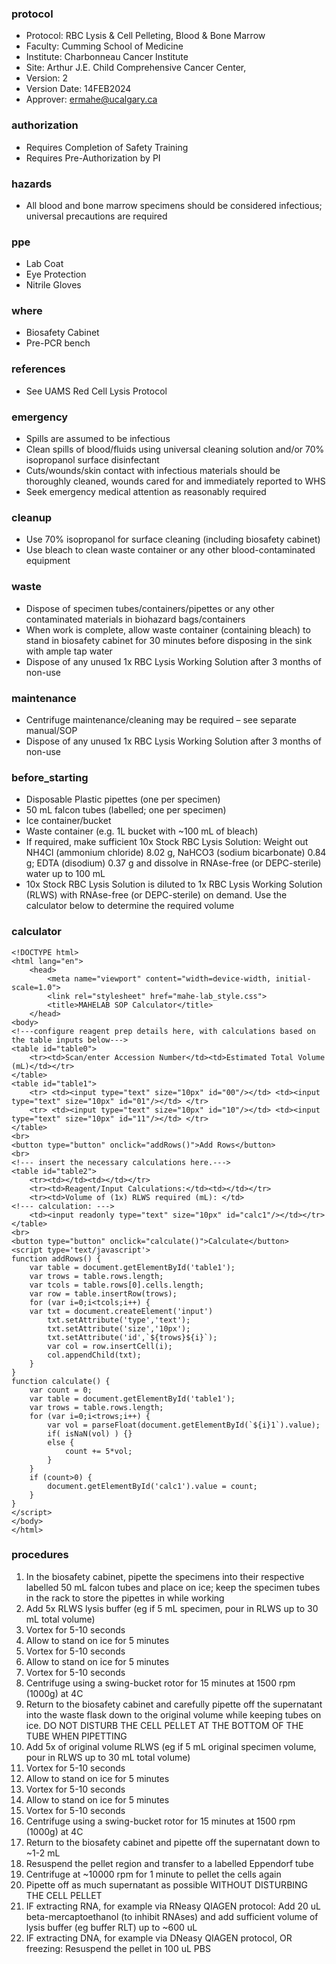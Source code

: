 
### protocol
- Protocol: RBC Lysis & Cell Pelleting, Blood & Bone Marrow
- Faculty: Cumming School of Medicine
- Institute: Charbonneau Cancer Institute
- Site: Arthur J.E. Child Comprehensive Cancer Center, 
- Version: 2
- Version Date: 14FEB2024
- Approver: ermahe@ucalgary.ca

### authorization
- Requires Completion of Safety Training
- Requires Pre-Authorization by PI

### hazards
- All blood and bone marrow specimens should be considered infectious; universal precautions are required

### ppe
- Lab Coat
- Eye Protection
- Nitrile Gloves

### where
- Biosafety Cabinet
- Pre-PCR bench

### references
- See UAMS Red Cell Lysis Protocol

### emergency
- Spills are assumed to be infectious
- Clean spills of blood/fluids using universal cleaning solution and/or 70% isopropanol surface disinfectant
- Cuts/wounds/skin contact with infectious materials should be thoroughly cleaned, wounds cared for and immediately reported to WHS
- Seek emergency medical attention as reasonably required

### cleanup
- Use 70% isopropanol for surface cleaning (including biosafety cabinet)
- Use bleach to clean waste container or any other blood-contaminated equipment

### waste
- Dispose of specimen tubes/containers/pipettes or any other contaminated materials in biohazard bags/containers
- When work is complete, allow waste container (containing bleach) to stand in biosafety cabinet for 30 minutes before disposing in the sink with ample tap water 
- Dispose of any unused 1x RBC Lysis Working Solution after 3 months of non-use

### maintenance
- Centrifuge maintenance/cleaning may be required – see separate manual/SOP
- Dispose of any unused 1x RBC Lysis Working Solution after 3 months of non-use

### before_starting
- Disposable Plastic pipettes (one per specimen)
- 50 mL falcon tubes (labelled; one per specimen)
- Ice container/bucket
- Waste container (e.g. 1L bucket with ~100 mL of bleach)
- If required, make sufficient 10x Stock RBC Lysis Solution: Weight out NH4Cl (ammonium chloride) 8.02 g, NaHCO3 (sodium bicarbonate) 0.84 g; EDTA (disodium) 0.37 g and dissolve in RNAse-free (or DEPC-sterile) water up to 100 mL
- 10x Stock RBC Lysis Solution is diluted to 1x RBC Lysis Working Solution (RLWS) with RNAse-free (or DEPC-sterile) on demand. Use the calculator below to determine the required volume

### calculator
~~~~
<!DOCTYPE html>
<html lang="en">
    <head>
        <meta name="viewport" content="width=device-width, initial-scale=1.0">
        <link rel="stylesheet" href="mahe-lab_style.css">
        <title>MAHELAB SOP Calculator</title>
    </head>
<body>
<!---configure reagent prep details here, with calculations based on the table inputs below--->
<table id="table0">
    <tr><td>Scan/enter Accession Number</td><td>Estimated Total Volume (mL)</td></tr>
</table>
<table id="table1">
    <tr> <td><input type="text" size="10px" id="00"/></td> <td><input type="text" size="10px" id="01"/></td> </tr>
    <tr> <td><input type="text" size="10px" id="10"/></td> <td><input type="text" size="10px" id="11"/></td> </tr>
</table>
<br>
<button type="button" onclick="addRows()">Add Rows</button>
<br>
<!--- insert the necessary calculations here.--->
<table id="table2">
    <tr><td></td><td></td></tr>
    <tr><td>Reagent/Input Calculations:</td><td></td></tr>
    <tr><td>Volume of (1x) RLWS required (mL): </td>
<!--- calculation: --->
    <td><input readonly type="text" size="10px" id="calc1"/></td></tr>
</table>
<br>
<button type="button" onclick="calculate()">Calculate</button>
<script type='text/javascript'>
function addRows() {
    var table = document.getElementById('table1');
    var trows = table.rows.length;
    var tcols = table.rows[0].cells.length;
    var row = table.insertRow(trows);
    for (var i=0;i<tcols;i++) {
    var txt = document.createElement('input')
        txt.setAttribute('type','text');
        txt.setAttribute('size','10px');
        txt.setAttribute('id',`${trows}${i}`);
        var col = row.insertCell(i);
        col.appendChild(txt);
    }
}   
function calculate() {
    var count = 0;
    var table = document.getElementById('table1');
    var trows = table.rows.length;
    for (var i=0;i<trows;i++) {
        var vol = parseFloat(document.getElementById(`${i}1`).value);
        if( isNaN(vol) ) {}
        else {
            count += 5*vol;
        }
    }
    if (count>0) {
        document.getElementById('calc1').value = count;
    }
}
</script>
</body>
</html>
~~~~

### procedures
1. In the biosafety cabinet, pipette the specimens into their respective labelled 50 mL falcon tubes and place on ice; keep the specimen tubes in the rack to store the pipettes in while working
2. Add 5x RLWS lysis buffer (eg if 5 mL specimen, pour in RLWS up to 30 mL total volume)
3. Vortex for 5-10 seconds
4. Allow to stand on ice for 5 minutes
5. Vortex for 5-10 seconds
6. Allow to stand on ice for 5 minutes
7. Vortex for 5-10 seconds
8. Centrifuge using a swing-bucket rotor for 15 minutes at 1500 rpm (1000g) at 4C
9. Return to the biosafety cabinet and carefully pipette off the supernatant into the waste flask down to the original volume while keeping tubes on ice. DO NOT DISTURB THE CELL PELLET AT THE BOTTOM OF THE TUBE WHEN PIPETTING
10. Add 5x of original volume RLWS (eg if 5 mL original specimen volume, pour in RLWS up to 30 mL total volume)
11. Vortex for 5-10 seconds
12. Allow to stand on ice for 5 minutes
13. Vortex for 5-10 seconds
14. Allow to stand on ice for 5 minutes
15. Vortex for 5-10 seconds
16. Centrifuge using a swing-bucket rotor for 15 minutes at 1500 rpm (1000g) at 4C
17. Return to the biosafety cabinet and pipette off the supernatant down to ~1-2 mL
18. Resuspend the pellet region and transfer to a labelled Eppendorf tube
19. Centrifuge at ~10000 rpm for 1 minute to pellet the cells again
20. Pipette off as much supernatant as possible WITHOUT DISTURBING THE CELL PELLET
21. IF extracting RNA, for example via RNeasy QIAGEN protocol: Add 20 uL beta-mercaptoethanol (to inhibit RNAses) and add sufficient volume of lysis buffer (eg buffer RLT) up to ~600 uL
22. IF extracting DNA, for example via DNeasy QIAGEN protocol, OR freezing: Resuspend the pellet in 100 uL PBS

